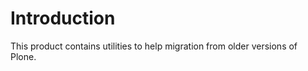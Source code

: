 Introduction
============

This product contains utilities to help migration from older versions of Plone.
